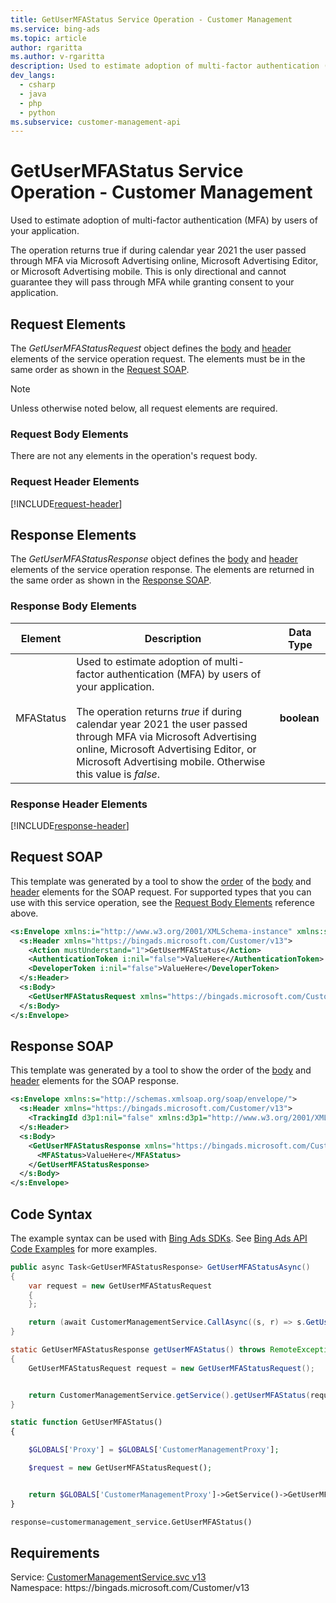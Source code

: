 ```yaml
---
title: GetUserMFAStatus Service Operation - Customer Management
ms.service: bing-ads
ms.topic: article
author: rgaritta
ms.author: v-rgaritta
description: Used to estimate adoption of multi-factor authentication (MFA) by users of your application.
dev_langs: 
  - csharp
  - java
  - php
  - python
ms.subservice: customer-management-api
---
```

# GetUserMFAStatus Service Operation - Customer Management
Used to estimate adoption of multi-factor authentication (MFA) by users of your application. 

The operation returns true if during calendar year 2021 the user passed through MFA via Microsoft Advertising online, Microsoft Advertising Editor, or Microsoft Advertising mobile. This is only directional and cannot guarantee they will pass through MFA while granting consent to your application.

## <a name="request"></a>Request Elements
The *GetUserMFAStatusRequest* object defines the [body](#request-body) and [header](#request-header) elements of the service operation request. The elements must be in the same order as shown in the [Request SOAP](#request-soap). 

> [!NOTE]
> Unless otherwise noted below, all request elements are required.

### <a name="request-body"></a>Request Body Elements
There are not any elements in the operation's request body.

### <a name="request-header"></a>Request Header Elements
[!INCLUDE[request-header](./includes/request-header.md)]

## <a name="response"></a>Response Elements
The *GetUserMFAStatusResponse* object defines the [body](#response-body) and [header](#response-header) elements of the service operation response. The elements are returned in the same order as shown in the [Response SOAP](#response-soap).

### <a name="response-body"></a>Response Body Elements

|Element|Description|Data Type|
|-----------|---------------|-------------|
|<a name="mfastatus"></a>MFAStatus|Used to estimate adoption of multi-factor authentication (MFA) by users of your application.<br/><br/>The operation returns *true* if during calendar year 2021 the user passed through MFA via Microsoft Advertising online, Microsoft Advertising Editor, or Microsoft Advertising mobile. Otherwise this value is *false*.|**boolean**|

### <a name="response-header"></a>Response Header Elements
[!INCLUDE[response-header](./includes/response-header.md)]

## <a name="request-soap"></a>Request SOAP
This template was generated by a tool to show the [order](../guides/services-protocol.md#element-order) of the [body](#request-body) and [header](#request-header) elements for the SOAP request. For supported types that you can use with this service operation, see the [Request Body Elements](#request-body) reference above.

```xml
<s:Envelope xmlns:i="http://www.w3.org/2001/XMLSchema-instance" xmlns:s="http://schemas.xmlsoap.org/soap/envelope/">
  <s:Header xmlns="https://bingads.microsoft.com/Customer/v13">
    <Action mustUnderstand="1">GetUserMFAStatus</Action>
    <AuthenticationToken i:nil="false">ValueHere</AuthenticationToken>
    <DeveloperToken i:nil="false">ValueHere</DeveloperToken>
  </s:Header>
  <s:Body>
    <GetUserMFAStatusRequest xmlns="https://bingads.microsoft.com/Customer/v13" />
  </s:Body>
</s:Envelope>
```

## <a name="response-soap"></a>Response SOAP
This template was generated by a tool to show the order of the [body](#response-body) and [header](#response-header) elements for the SOAP response.

```xml
<s:Envelope xmlns:s="http://schemas.xmlsoap.org/soap/envelope/">
  <s:Header xmlns="https://bingads.microsoft.com/Customer/v13">
    <TrackingId d3p1:nil="false" xmlns:d3p1="http://www.w3.org/2001/XMLSchema-instance">ValueHere</TrackingId>
  </s:Header>
  <s:Body>
    <GetUserMFAStatusResponse xmlns="https://bingads.microsoft.com/Customer/v13">
      <MFAStatus>ValueHere</MFAStatus>
    </GetUserMFAStatusResponse>
  </s:Body>
</s:Envelope>
```

## <a name="example"></a>Code Syntax
The example syntax can be used with [Bing Ads SDKs](../guides/client-libraries.md). See [Bing Ads API Code Examples](../guides/code-examples.md) for more examples.
```csharp
public async Task<GetUserMFAStatusResponse> GetUserMFAStatusAsync()
{
	var request = new GetUserMFAStatusRequest
	{
	};

	return (await CustomerManagementService.CallAsync((s, r) => s.GetUserMFAStatusAsync(r), request));
}
```
```java
static GetUserMFAStatusResponse getUserMFAStatus() throws RemoteException, Exception
{
	GetUserMFAStatusRequest request = new GetUserMFAStatusRequest();


	return CustomerManagementService.getService().getUserMFAStatus(request);
}
```
```php
static function GetUserMFAStatus()
{

	$GLOBALS['Proxy'] = $GLOBALS['CustomerManagementProxy'];

	$request = new GetUserMFAStatusRequest();


	return $GLOBALS['CustomerManagementProxy']->GetService()->GetUserMFAStatus($request);
}
```
```python
response=customermanagement_service.GetUserMFAStatus()
```

## Requirements
Service: [CustomerManagementService.svc v13](https://clientcenter.api.bingads.microsoft.com/Api/CustomerManagement/v13/CustomerManagementService.svc)  
Namespace: https\://bingads.microsoft.com/Customer/v13  

